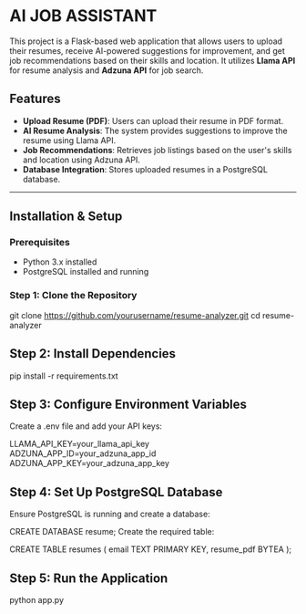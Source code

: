 # AI JOB ASSISTANT

This project is a Flask-based web application that allows users to upload their resumes, receive AI-powered suggestions for improvement, and get job recommendations based on their skills and location. It utilizes **Llama API** for resume analysis and **Adzuna API** for job search.

## Features
- **Upload Resume (PDF)**: Users can upload their resume in PDF format.
- **AI Resume Analysis**: The system provides suggestions to improve the resume using Llama API.
- **Job Recommendations**: Retrieves job listings based on the user's skills and location using Adzuna API.
- **Database Integration**: Stores uploaded resumes in a PostgreSQL database.

---

## Installation & Setup

### Prerequisites
- Python 3.x installed
- PostgreSQL installed and running

### Step 1: Clone the Repository

git clone https://github.com/yourusername/resume-analyzer.git
cd resume-analyzer

## Step 2: Install Dependencies
pip install -r requirements.txt

## Step 3: Configure Environment Variables
Create a .env file and add your API keys:

LLAMA_API_KEY=your_llama_api_key
ADZUNA_APP_ID=your_adzuna_app_id
ADZUNA_APP_KEY=your_adzuna_app_key

## Step 4: Set Up PostgreSQL Database
Ensure PostgreSQL is running and create a database:

CREATE DATABASE resume;
Create the required table:

CREATE TABLE resumes (
    email TEXT PRIMARY KEY,
    resume_pdf BYTEA
);
## Step 5: Run the Application
python app.py


